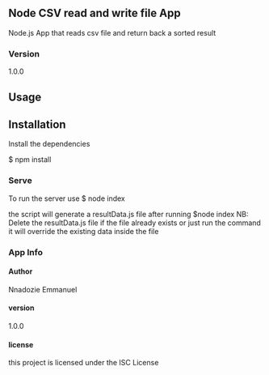 ## Node CSV read and write file App

Node.js App that reads csv file and return back a sorted result

### Version

1.0.0

## Usage

## Installation

Install the dependencies

$ npm install

### Serve

To run the server use
$ node index

the script will generate a resultData.js file after running $node index
NB: Delete the resultData.js file if the file already exists or just run the command it will override the existing data inside the file

### App Info

#### Author

Nnadozie Emmanuel

#### version

1.0.0

#### license

this project is licensed under the ISC License
